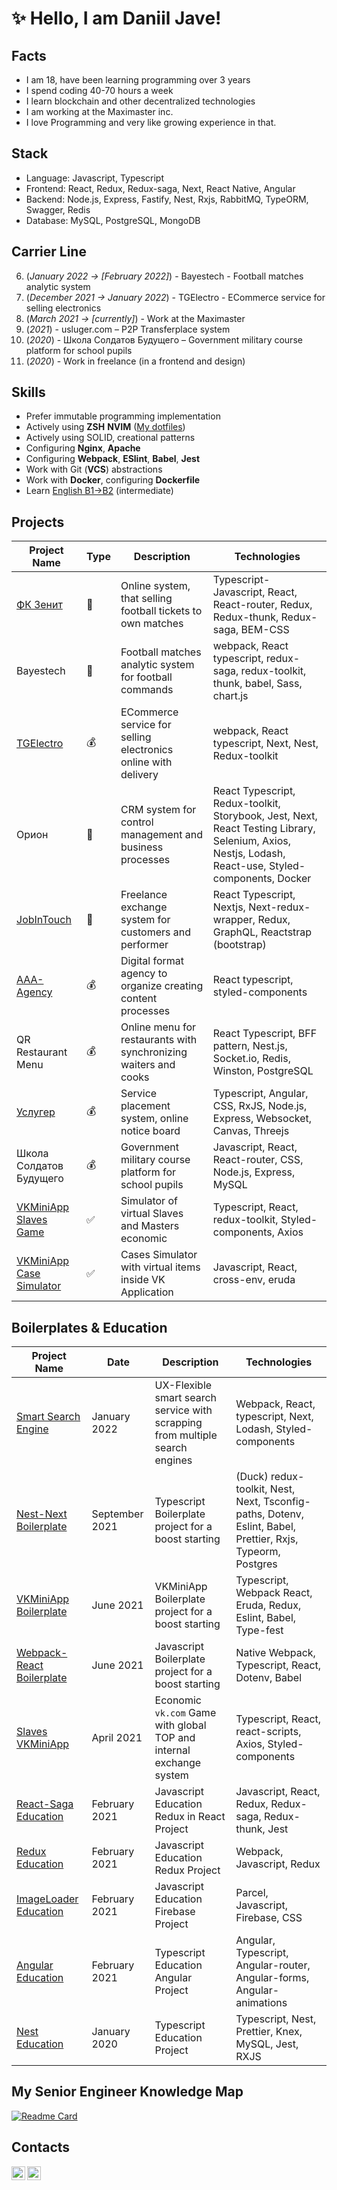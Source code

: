 # ✨ Hello, I am Daniil Jave!

## Facts
- I am 18, have been learning programming over 3 years
- I spend coding 40-70 hours a week
- I learn blockchain and other decentralized technologies
- I am working at the Maximaster inc.
- I love Programming and very like growing experience in that.

## Stack
- Language: Javascript, Typescript
- Frontend: React, Redux, Redux-saga, Next, React Native, Angular
- Backend: Node.js, Express, Fastify, Nest, Rxjs, RabbitMQ, TypeORM, Swagger, Redis
- Database: MySQL, PostgreSQL, MongoDB

## Carrier Line
6. (_January 2022 -> [February 2022]_) - Bayestech - Football matches analytic system
5. (_December 2021 -> January 2022_) - TGElectro - ECommerce service for selling electronics
4. (_March 2021 -> [currently]_) - Work at the Maximaster
3. (_2021_) - usluger.com – P2P Transferplace system
2. (_2020_) - Школа Солдатов Будущего – Government military course platform for school pupils
1. (_2020_) - Work in freelance (in a frontend and design)

## Skills
- Prefer immutable programming implementation
- Actively using **ZSH** **NVIM** ([My dotfiles](https://github.com/javeoff/dotfiles))
- Actively using SOLID, creational patterns
- Configuring **Nginx**, **Apache**
- Configuring **Webpack**, **ESlint**, **Babel**, **Jest**
- Work with Git (**VCS**) abstractions
- Work with **Docker**, configuring **Dockerfile**
- Learn [English B1->B2](https://github.com/javeoff/english-knowledge) (intermediate)

## Projects

| Project Name | Type | Description | Technologies |
|---|---|---|---|
| [ФК Зенит](https://tickets.fc-zenit.ru/) | 💼 | Online system, that selling football tickets to own matches | Typescript-Javascript, React, React-router, Redux, Redux-thunk, Redux-saga, BEM-CSS |
| Bayestech | 💼 | Football matches analytic system for football commands | webpack, React typescript, redux-saga, redux-toolkit, thunk, babel, Sass, chart.js |
| [TGElectro](https://github.com/javeoff/tgelectro) | 💰 | ECommerce service for selling electronics online with delivery | webpack, React typescript, Next, Nest, Redux-toolkit |
| Орион | 💼 | CRM system for control management and business processes | React Typescript, Redux-toolkit, Storybook, Jest, Next, React Testing Library, Selenium, Axios, Nestjs, Lodash, React-use, Styled-components, Docker  |
| [JobInTouch](https://github.com/javeoff/jobin) | 💼 | Freelance exchange system for customers and performer | React Typescript, Nextjs, Next-redux-wrapper, Redux, GraphQL, Reactstrap (bootstrap)  |
| [AAA-Agency](https://github.com/javeoff/aaa-agency) | 💰| Digital format agency to organize creating content processes | React typescript, styled-components |
| QR Restaurant Menu | 💰 | Online menu for restaurants with synchronizing waiters and cooks | React Typescript, BFF pattern, Nest.js, Socket.io, Redis, Winston, PostgreSQL |
| [Услугер](https://github.com/javeoff/usluger) | 💰 | Service placement system, online notice board | Typescript, Angular, CSS, RxJS, Node.js, Express, Websocket, Canvas, Threejs |
| Школа Солдатов Будущего | 💰 | Government military course platform for school pupils | Javascript, React, React-router, CSS, Node.js, Express, MySQL |
| [VKMiniApp Slaves Game](https://github.com/javeoff/slaves-bot) | ✅ | Simulator of virtual Slaves and Masters economic | Typescript, React, redux-toolkit, Styled-components, Axios |
| [VKMiniApp Case Simulator](https://github.com/javeoff/vk-roulette) | ✅ | Cases Simulator with virtual items inside VK Application | Javascript, React, cross-env, eruda |

## Boilerplates & Education
| Project Name | Date | Description | Technologies |
|---|---|---|---|
| [Smart Search Engine](https://github.com/javeoff/smart-search) | January 2022 | UX-Flexible smart search service with scrapping from multiple search engines | Webpack, React, typescript, Next, Lodash, Styled-components |
| [Nest-Next Boilerplate](https://github.com/javeoff/nest-next-boilerplate) | September 2021 | Typescript Boilerplate project for a boost starting | (Duck) redux-toolkit, Nest, Next, Tsconfig-paths, Dotenv, Eslint, Babel, Prettier, Rxjs, Typeorm, Postgres
| [VKMiniApp Boilerplate](https://github.com/javeoff/vkminiapp-boilerplate) | June 2021 | VKMiniApp Boilerplate project for a boost starting | Typescript, Webpack React, Eruda, Redux, Eslint, Babel, Type-fest |
| [Webpack-React Boilerplate](https://github.com/javeoff/webpack-react-boilerplate) | June 2021 | Javascript Boilerplate project for a boost starting | Native Webpack, Typescript, React, Dotenv, Babel |
| [Slaves VKMiniApp](https://github.com/javeoff/slaves-bot) | April 2021 | Economic `vk.com` Game with global TOP and internal exchange system | Typescript, React, react-scripts, Axios, Styled-components |
| [React-Saga Education](https://github.com/javeoff/react-saga) | February 2021 | Javascript Education Redux in React Project | Javascript, React, Redux, Redux-saga, Redux-thunk, Jest |
| [Redux Education](https://github.com/javeoff/redux-basic) | February 2021 | Javascript Education Redux Project | Webpack, Javascript, Redux |
| [ImageLoader Education](https://github.com/javeoff/image-loader) | February 2021 | Javascript Education Firebase Project | Parcel, Javascript, Firebase, CSS |
| [Angular Education](https://github.com/javeoff/angular-blog) | February 2021 | Typescript Education Angular Project | Angular, Typescript, Angular-router, Angular-forms, Angular-animations |  
| [Nest Education](https://github.com/javeoff/nest-monitoring) | January 2020 | Typescript Education Project | Typescript, Nest, Prettier, Knex, MySQL, Jest, RXJS |

## My Senior Engineer Knowledge Map
[![Readme Card](https://github-readme-stats.vercel.app/api/pin/?username=javeoff&repo=learn-docs)](https://github.com/javeoff/learn-docs)

## Contacts
[<img align="left" width="22px" alt="javeoff | Telegram" src="https://simpleicons.org/icons/telegram.svg" />](https://t.me/javeoff)
[<img align="left" width="22px" alt="javeoff | Email" src="https://simpleicons.org/icons/gmail.svg" />](javeoff@yandex.ru)
